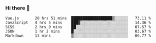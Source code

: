 ### Hi there 👋

<!--
**xin-code/Xin-code** is a ✨ _special_ ✨ repository because its `README.md` (this file) appears on your GitHub profile.

Here are some ideas to get you started:
<!--START_SECTION:waka-->
```text
Vue.js       20 hrs 51 mins  ██████████████████▒░░░░░░   73.11 % 
JavaScript   4 hrs 5 mins    ███▓░░░░░░░░░░░░░░░░░░░░░   14.36 % 
SCSS         2 hrs 9 mins    ██░░░░░░░░░░░░░░░░░░░░░░░   07.57 % 
JSON         1 hr 2 mins     █░░░░░░░░░░░░░░░░░░░░░░░░   03.67 % 
Markdown     13 mins         ▒░░░░░░░░░░░░░░░░░░░░░░░░   00.77 % 
```
<!--END_SECTION:waka-->

